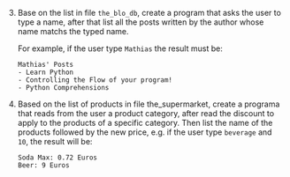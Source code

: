 3. Base on the list in file `the_blo_db`, create a program
   that asks the user to type a name, after that list all
   the posts written by the author whose name matchs the typed 
   name.

   For example, if the user type `Mathias` the result must be:

   ```
   Mathias' Posts
   - Learn Python
   - Controlling the Flow of your program!
   - Python Comprehensions
   ```
   
4. Based on the list of products in file the_supermarket, create
   a programa that reads from the user a product category, after read
   the discount to apply to the products of a specific category.
   Then list the name of the products followed by the new price, e.g.
   if the user type `beverage` and `10`, the result will be: 

   ```
   Soda Max: 0.72 Euros
   Beer: 9 Euros
   ```